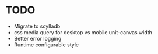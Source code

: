 
# TODO
- Migrate to scylladb
- css media query for desktop vs mobile unit-canvas width
- Better error logging
- Runtime configurable style
